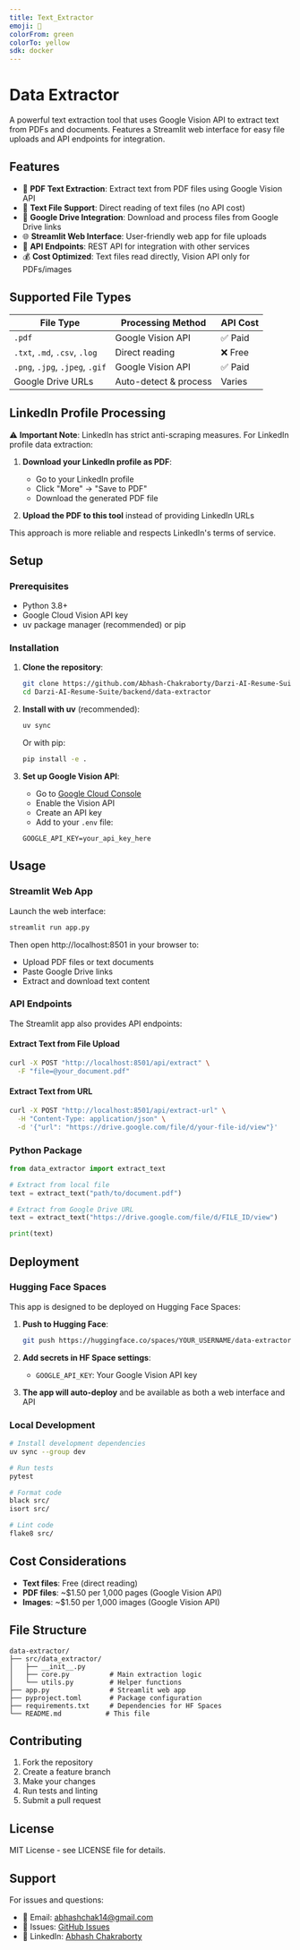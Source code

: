 ```yaml
---
title: Text_Extractor
emoji: 📖
colorFrom: green
colorTo: yellow
sdk: docker
---
```


# Data Extractor

A powerful text extraction tool that uses Google Vision API to extract text from PDFs and documents. Features a Streamlit web interface for easy file uploads and API endpoints for integration.

## Features

- 📄 **PDF Text Extraction**: Extract text from PDF files using Google Vision API
- 📝 **Text File Support**: Direct reading of text files (no API cost)
- 🔗 **Google Drive Integration**: Download and process files from Google Drive links
- 🌐 **Streamlit Web Interface**: User-friendly web app for file uploads
- 🚀 **API Endpoints**: REST API for integration with other services
- 💰 **Cost Optimized**: Text files read directly, Vision API only for PDFs/images

## Supported File Types

| File Type | Processing Method | API Cost |
|-----------|------------------|----------|
| `.pdf` | Google Vision API | ✅ Paid |
| `.txt`, `.md`, `.csv`, `.log` | Direct reading | ❌ Free |
| `.png`, `.jpg`, `.jpeg`, `.gif` | Google Vision API | ✅ Paid |
| Google Drive URLs | Auto-detect & process | Varies |

## LinkedIn Profile Processing

⚠️ **Important Note**: LinkedIn has strict anti-scraping measures. For LinkedIn profile data extraction:

1. **Download your LinkedIn profile as PDF**:
   - Go to your LinkedIn profile
   - Click "More" → "Save to PDF" 
   - Download the generated PDF file
   
2. **Upload the PDF to this tool** instead of providing LinkedIn URLs

This approach is more reliable and respects LinkedIn's terms of service.

## Setup

### Prerequisites

- Python 3.8+
- Google Cloud Vision API key
- uv package manager (recommended) or pip

### Installation

1. **Clone the repository**:
   ```bash
   git clone https://github.com/Abhash-Chakraborty/Darzi-AI-Resume-Suite.git
   cd Darzi-AI-Resume-Suite/backend/data-extractor
   ```

2. **Install with uv** (recommended):
   ```bash
   uv sync
   ```
   
   Or with pip:
   ```bash
   pip install -e .
   ```

3. **Set up Google Vision API**:
   - Go to [Google Cloud Console](https://console.cloud.google.com/)
   - Enable the Vision API
   - Create an API key
   - Add to your `.env` file:
   ```env
   GOOGLE_API_KEY=your_api_key_here
   ```

## Usage

### Streamlit Web App

Launch the web interface:

```bash
streamlit run app.py
```

Then open http://localhost:8501 in your browser to:
- Upload PDF files or text documents
- Paste Google Drive links
- Extract and download text content

### API Endpoints

The Streamlit app also provides API endpoints:

#### Extract Text from File Upload

```bash
curl -X POST "http://localhost:8501/api/extract" \
  -F "file=@your_document.pdf"
```

#### Extract Text from URL

```bash
curl -X POST "http://localhost:8501/api/extract-url" \
  -H "Content-Type: application/json" \
  -d '{"url": "https://drive.google.com/file/d/your-file-id/view"}'
```

### Python Package

```python
from data_extractor import extract_text

# Extract from local file
text = extract_text("path/to/document.pdf")

# Extract from Google Drive URL
text = extract_text("https://drive.google.com/file/d/FILE_ID/view")

print(text)
```

## Deployment

### Hugging Face Spaces

This app is designed to be deployed on Hugging Face Spaces:

1. **Push to Hugging Face**:
   ```bash
   git push https://huggingface.co/spaces/YOUR_USERNAME/data-extractor
   ```

2. **Add secrets in HF Space settings**:
   - `GOOGLE_API_KEY`: Your Google Vision API key

3. **The app will auto-deploy** and be available as both a web interface and API

### Local Development

```bash
# Install development dependencies
uv sync --group dev

# Run tests
pytest

# Format code
black src/
isort src/

# Lint code
flake8 src/
```

## Cost Considerations

- **Text files**: Free (direct reading)
- **PDF files**: ~$1.50 per 1,000 pages (Google Vision API)
- **Images**: ~$1.50 per 1,000 images (Google Vision API)

## File Structure

```
data-extractor/
├── src/data_extractor/
│   ├── __init__.py
│   ├── core.py          # Main extraction logic
│   └── utils.py         # Helper functions
├── app.py               # Streamlit web app
├── pyproject.toml       # Package configuration
├── requirements.txt     # Dependencies for HF Spaces
└── README.md           # This file
```

## Contributing

1. Fork the repository
2. Create a feature branch
3. Make your changes
4. Run tests and linting
5. Submit a pull request

## License

MIT License - see LICENSE file for details.

## Support

For issues and questions:
- 📧 Email: abhashchak14@gmail.com
- 🐛 Issues: [GitHub Issues](https://github.com/Abhash-Chakraborty/Darzi-AI-Resume-Suite/issues)
- 💬 LinkedIn: [Abhash Chakraborty](https://www.linkedin.com/in/abhash-chakraborty-b78862247)
